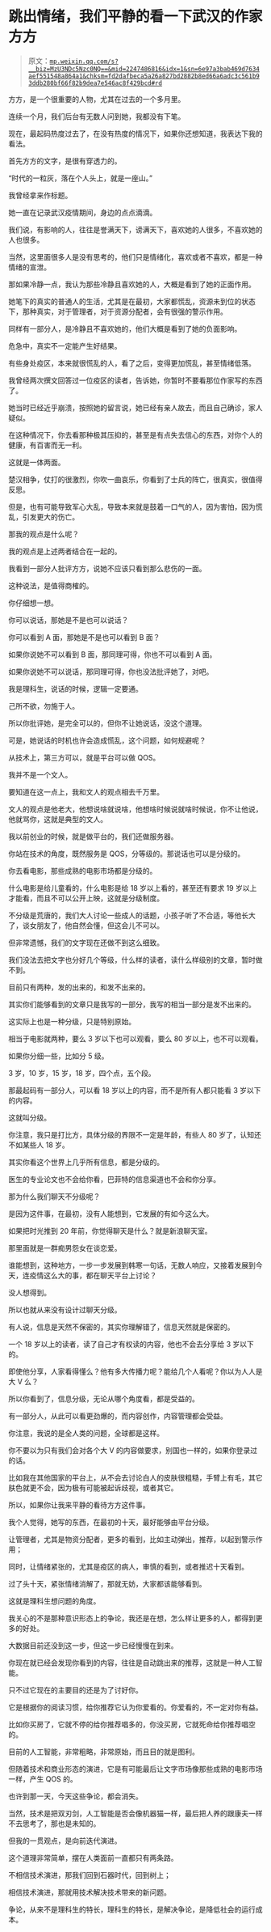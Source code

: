 # 跳出情绪，我们平静的看一下武汉的作家方方

> 原文：[`mp.weixin.qq.com/s?__biz=MzU3NDc5Nzc0NQ==&mid=2247486816&idx=1&sn=6e97a3bab469d7634aef551548a864a1&chksm=fd2dafbeca5a26a827bd2882b8ed66a6adc3c561b93ddb280bf66f82b9dea7e546ac8f429bcd#rd`](http://mp.weixin.qq.com/s?__biz=MzU3NDc5Nzc0NQ==&mid=2247486816&idx=1&sn=6e97a3bab469d7634aef551548a864a1&chksm=fd2dafbeca5a26a827bd2882b8ed66a6adc3c561b93ddb280bf66f82b9dea7e546ac8f429bcd#rd)

方方，是一个很重要的人物，尤其在过去的一个多月里。

连续一个月，我们后台有无数人问到她，我都没有下笔。

现在，最起码热度过去了，在没有热度的情况下，如果你还想知道，我表达下我的看法。

首先方方的文字，是很有穿透力的。

“时代的一粒灰，落在个人头上，就是一座山。”

我曾经拿来作标题。

她一直在记录武汉疫情期间，身边的点点滴滴。

我们说，有影响的人，往往是誉满天下，谤满天下，喜欢她的人很多，不喜欢她的人也很多。

当然，这里面很多人是没有思考的，他们只是情绪化，喜欢或者不喜欢，都是一种情绪的宣泄。

那如果冷静一点，我认为那些冷静且喜欢她的人，大概是看到了她的正面作用。

她笔下的真实的普通人的生活，尤其是在最初，大家都慌乱，资源未到位的状态下，那种真实，对于管理者，对于资源分配者，会有很强的警示作用。

同样有一部分人，是冷静且不喜欢她的，他们大概是看到了她的负面影响。

危急中，真实不一定能产生好结果。

有些身处疫区，本来就很慌乱的人，看了之后，变得更加慌乱，甚至情绪低落。

我曾经两次撰文回答过一位疫区的读者，告诉她，你暂时不要看那位作家写的东西了。

她当时已经近乎崩溃，按照她的留言说，她已经有亲人故去，而且自己确诊，家人疑似。

在这种情况下，你去看那种极其压抑的，甚至是有点失去信心的东西，对你个人的健康，有百害而无一利。

这就是一体两面。

楚汉相争，仗打的很激烈，你吹一曲哀乐，你看到了士兵的阵亡，很真实，很值得反思。

但是，也有可能导致军心大乱，导致本来就是鼓着一口气的人，因为害怕，因为慌乱，引发更大的伤亡。

那我的观点是什么呢？

我的观点是上述两者结合在一起的。

我看到一部分人批评方方，说她不应该只看到那么悲伤的一面。

这种说法，是值得商榷的。

你仔细想一想。

你可以说话，那她是不是也可以说话？

你可以看到 A 面，那她是不是也可以看到 B 面？

如果你说她不可以看到 B 面，那同理可得，你也不可以看到 A 面。

如果你说她不可以说话，那同理可得，你也没法批评她了，对吧。

我是理科生，说话的时候，逻辑一定要通。

己所不欲，勿施于人。

所以你批评她，是完全可以的，但你不让她说话，没这个道理。

可是，她说话的时机也许会造成慌乱，这个问题，如何规避呢？

从技术上，第三方可以，就是平台可以做 QOS。

我并不是一个文人。

要知道在这一点上，我和文人的观点相去千万里。

文人的观点是他老大，他想说啥就说啥，他想啥时候说就啥时候说，你不让他说，他就骂你，这就是典型的文人。

我以前创业的时候，就是做平台的，我们还做服务器。

你站在技术的角度，既然服务是 QOS，分等级的。那说话也可以是分级的。

你去看电影，那些成熟的电影市场都是分级的。

什么电影是给儿童看的，什么电影是给 18 岁以上看的，甚至还有要求 19 岁以上才能看，而且不可以公开上映，这就是分级制度。

不分级是荒唐的，我们大人讨论一些成人的话题，小孩子听了不合适，等他长大了，谈女朋友了，他自然会懂，但这会儿不可以。

但非常遗憾，我们的文字现在还做不到这么细致。

我们没法去把文字也分好几个等级，什么样的读者，读什么样级别的文章，暂时做不到。

目前只有两种，发的出来的，和发不出来的。

其实你们能够看到的文章只是我写的一部分，我写的相当一部分是发不出来的。

这实际上也是一种分级，只是特别原始。

相当于电影就两种，要么 3 岁以下也可以观看，要么 80 岁以上，也不可以观看。

如果你分细一些，比如分 5 级。

3 岁，10 岁，15 岁，18 岁，四个点，五个段。

那最起码有一部分人，可以看 18 岁以上的内容，而不是所有人都只能看 3 岁以下的内容。

这就叫分级。

你注意，我只是打比方，具体分级的界限不一定是年龄，有些人 80 岁了，认知还不如某些人 18 岁。

其实你看这个世界上几乎所有信息，都是分级的。

医生的专业论文也不会给你看，巴菲特的信息渠道也不会和你分享。

那为什么我们聊天不分级呢？

是因为这件事，在最初，没有人能想到，它发展的有如今这么大。

如果把时光推到 20 年前，你觉得聊天是什么？就是新浪聊天室。

那里面就是一群痴男怨女在谈恋爱。

谁能想到，这种地方，一步一步发展到韩寒一句话，无数人响应，又接着发展到今天，连疫情这么大的事，都在聊天平台上讨论？

没人想得到。

所以也就从来没有设计过聊天分级。

有人说，信息是天然不保密的，其实你理解错了，信息天然就是保密的。

一个 18 岁以上的读者，读了自己才有权读的内容，他也不会去分享给 3 岁以下的。

即使他分享，人家看得懂么？他有多大传播力呢？能给几个人看呢？你以为人人是大 V 么？

所以你看到了，信息分级，无论从哪个角度看，都是受益的。

有一部分人，从此可以看更劲爆的，而内容创作，内容管理都会受益。

你注意，我说的是全人类的问题，全球都是这样。

你不要以为只有我们会对各个大 V 的内容做要求，别国也一样的，如果你登录过的话。

比如我在其他国家的平台上，从不会去讨论白人的皮肤很粗糙，手臂上有毛，其它肤色就更不会，因为极有可能被起诉歧视，或者其它。

所以，如果你让我来平静的看待方方这件事。

我个人觉得，她写的东西，在最初的十天，最好能够由平台分级。

让管理者，尤其是物资分配者，更多的看到，比如主动弹出，推荐，以起到警示作用；

同时，让情绪紧张的，尤其是疫区的病人，审慎的看到，或者推迟十天看到。

过了头十天，紧张情绪消解了，那就无妨，大家都该能够看到。

这就是理科生想问题的角度。

我关心的不是那种意识形态上的争论，我还是在想，怎么样让更多的人，都得到更多的好处。

大数据目前还没到这一步，但这一步已经慢慢在到来。

你现在就已经会发现你看到的内容，往往是自动跳出来的推荐，这就是一种人工智能。

只不过它现在的主要目的还是为了讨好你。

它是根据你的阅读习惯，给你推荐它认为你爱看的。你爱看的，不一定对你有益。

比如你买房了，它就不停的给你推荐唱多的，你没买房，它就死命给你推荐唱空的。

目前的人工智能，非常粗略，非常原始，而且目的就是图利。

但随着技术和商业形态的演进，它是有可能最后让文字市场像那些成熟的电影市场一样，产生 QOS 的。

也许到那一天，今天这些争论，都会消失。

当然，技术是把双刃剑，人工智能是否会像机器猫一样，最后把人养的跟康夫一样不去思考了，那也是未知的。

但我的一贯观点，是向前迭代演进。

这个道理非常简单，摆在人类面前一直都只有两条路。

不相信技术演进，那我们回到石器时代，回到树上；

相信技术演进，那就用技术解决技术带来的新问题。

争论，从来不是理科生的特长，理科生的特长，是解决争论，是降低社会的运行成本。